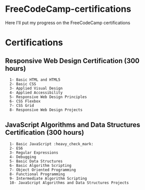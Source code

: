 # FreeCodeCamp-certifications
Here I'll put my progress on the FreeCodeCamp certifications

# Certifications

  ## Responsive Web Design Certification (300 hours)
      1- Basic HTML and HTML5
      2- Basic CSS
      3- Applied Visual Design
      4- Applied Accessibility
      5- Responsive Web Design Principles
      6- CSS Flexbox
      7- CSS Grid
      8- Responsive Web Design Projects
      
  ## JavaScript Algorithms and Data Structures Certification (300 hours)
      1- Basic JavaScript :heavy_check_mark:
      2- ES6
      3- Regular Expressions
      4- Debugging
      5- Basic Data Structures
      6- Basic Algorithm Scripting
      7- Object Oriented Programming
      8- Functional Programming 
      9- Intermediate Algorithm Scripting 
      10- JavaScript Algorithms and Data Structures Projects

 
